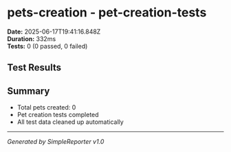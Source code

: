 # pets-creation - pet-creation-tests

**Date:** 2025-06-17T19:41:16.848Z  
**Duration:** 332ms  
**Tests:** 0 (0 passed, 0 failed)

## Test Results



## Summary

- Total pets created: 0
- Pet creation tests completed
- All test data cleaned up automatically

---
*Generated by SimpleReporter v1.0*
